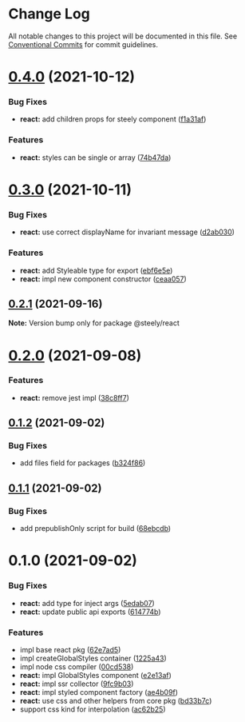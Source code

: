 # Change Log

All notable changes to this project will be documented in this file.
See [Conventional Commits](https://conventionalcommits.org) for commit guidelines.

# [0.4.0](https://github.com/yarastqt/compiled-css/compare/@steely/react@0.3.0...@steely/react@0.4.0) (2021-10-12)


### Bug Fixes

* **react:** add children props for steely component ([f1a31af](https://github.com/yarastqt/compiled-css/commit/f1a31afd343d37d8efb906015042c1c210975968))


### Features

* **react:** styles can be single or array ([74b47da](https://github.com/yarastqt/compiled-css/commit/74b47da8a244172e79e26d1b9d14a15c186c5077))





# [0.3.0](https://github.com/yarastqt/compiled-css/compare/@steely/react@0.2.1...@steely/react@0.3.0) (2021-10-11)


### Bug Fixes

* **react:** use correct displayName for invariant message ([d2ab030](https://github.com/yarastqt/compiled-css/commit/d2ab030d3007b50d1679588e0a82458c645fc414))


### Features

* **react:** add Styleable type for export ([ebf6e5e](https://github.com/yarastqt/compiled-css/commit/ebf6e5eedcaaadd8a1615f22801712569bd8542a))
* **react:** impl new component constructor ([ceaa057](https://github.com/yarastqt/compiled-css/commit/ceaa057096969da1b80fe1db74d74802d7e51b71))





## [0.2.1](https://github.com/yarastqt/compiled-css/compare/@steely/react@0.2.0...@steely/react@0.2.1) (2021-09-16)

**Note:** Version bump only for package @steely/react





# [0.2.0](https://github.com/yarastqt/compiled-css/compare/@steely/react@0.1.2...@steely/react@0.2.0) (2021-09-08)


### Features

* **react:** remove jest impl ([38c8ff7](https://github.com/yarastqt/compiled-css/commit/38c8ff71e2a178f700421980866cd55c1ab1d444))





## [0.1.2](https://github.com/yarastqt/compiled-css/compare/@steely/react@0.1.1...@steely/react@0.1.2) (2021-09-02)


### Bug Fixes

* add files field for packages ([b324f86](https://github.com/yarastqt/compiled-css/commit/b324f86e5bcf14654ed74efe7ed55e22bc0196b5))





## [0.1.1](https://github.com/yarastqt/compiled-css/compare/@steely/react@0.1.0...@steely/react@0.1.1) (2021-09-02)


### Bug Fixes

* add prepublishOnly script for build ([68ebcdb](https://github.com/yarastqt/compiled-css/commit/68ebcdbef16f95c8a4bf55a2533af6f93c738d72))





# 0.1.0 (2021-09-02)


### Bug Fixes

* **react:** add type for inject args ([5edab07](https://github.com/yarastqt/compiled-css/commit/5edab071c1b9f71a9e9a318dcf90cc0554006f19))
* **react:** update public api exports ([614774b](https://github.com/yarastqt/compiled-css/commit/614774b222f720ad0e6a3b3c2a06dbf45aa8b889))


### Features

* impl base react pkg ([62e7ad5](https://github.com/yarastqt/compiled-css/commit/62e7ad5dfa431c462c0255443389237a76a8af36))
* impl createGlobalStyles container ([1225a43](https://github.com/yarastqt/compiled-css/commit/1225a43f45c952532ad8ec4351d11c26f8bbef3c))
* impl node css compiler ([00cd538](https://github.com/yarastqt/compiled-css/commit/00cd538e7b76af5bef2450ce313480fdcf991a1c))
* **react:** impl GlobalStyles component ([e2e13af](https://github.com/yarastqt/compiled-css/commit/e2e13af43e9dac9f77563450fd25ed9ca4604790))
* **react:** impl ssr collector ([9fc9b03](https://github.com/yarastqt/compiled-css/commit/9fc9b03fd1b2d4d7f77362179071c9b8f1774a5e))
* **react:** impl styled component factory ([ae4b09f](https://github.com/yarastqt/compiled-css/commit/ae4b09fa1ed0830f8ea54113993bae96659fd855))
* **react:** use css and other helpers from core pkg ([bd33b7c](https://github.com/yarastqt/compiled-css/commit/bd33b7c2e9c1b278af146eea424969368b6872a8))
* support css kind for interpolation ([ac62b25](https://github.com/yarastqt/compiled-css/commit/ac62b25b1898efec602953bb8569edf8b5ad33a7))
